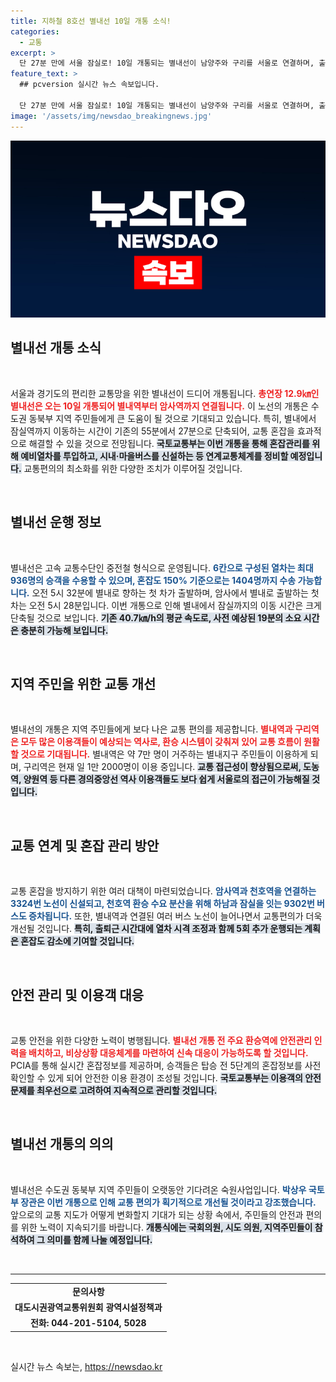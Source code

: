 ```yaml
---
title: 지하철 8호선 별내선 10일 개통 소식!
categories:
  - 교통
excerpt: >
  단 27분 만에 서울 잠실로! 10일 개통되는 별내선이 남양주와 구리를 서울로 연결하며, 출퇴근 시간을 20분 이상 단축시켜 교통편의가 획기적으로 개선될 전망입니다.
feature_text: >
  ## pcversion 실시간 뉴스 속보입니다.

  단 27분 만에 서울 잠실로! 10일 개통되는 별내선이 남양주와 구리를 서울로 연결하며, 출퇴근 시간을 20분 이상 단축시켜 교통편의가 획기적으로 개선될 전망입니다.
image: '/assets/img/newsdao_breakingnews.jpg'
---
```


<p><img src="/assets/img/newsdao_breakingnews.jpg" alt="pcversion 속보" /></p>

<h2 data-ke-size="size26">별내선 개통 소식</h2>

<p data-ke-size="size16">&nbsp;</p>

<p>서울과 경기도의 편리한 교통망을 위한 별내선이 드디어 개통됩니다. <b><span style="color: #ee2323;">총연장 12.9㎞인 별내선은 오는 10일 개통되어 별내역부터 암사역까지 연결됩니다.</span></b> 이 노선의 개통은 수도권 동북부 지역 주민들에게 큰 도움이 될 것으로 기대되고 있습니다. 특히, 별내에서 잠실역까지 이동하는 시간이 기존의 55분에서 27분으로 단축되어, 교통 혼잡을 효과적으로 해결할 수 있을 것으로 전망됩니다. <b><span style="background-color: #21538527;">국토교통부는 이번 개통을 통해 혼잡관리를 위해 예비열차를 투입하고, 시내·마을버스를 신설하는 등 연계교통체계를 정비할 예정입니다.</span></b> 교통편의의 최소화를 위한 다양한 조치가 이루어질 것입니다. </p>

<p data-ke-size="size16">&nbsp;</p>

<h2 data-ke-size="size26">별내선 운행 정보</h2>

<p data-ke-size="size16">&nbsp;</p>

<p>별내선은 고속 교통수단인 중전철 형식으로 운영됩니다. <b><span style="color: #1a5490;">6칸으로 구성된 열차는 최대 936명의 승객을 수용할 수 있으며, 혼잡도 150% 기준으로는 1404명까지 수송 가능합니다.</span></b> 오전 5시 32분에 별내로 향하는 첫 차가 출발하며, 암사에서 별내로 출발하는 첫 차는 오전 5시 28분입니다. 이번 개통으로 인해 별내에서 잠실까지의 이동 시간은 크게 단축될 것으로 보입니다. <b><span style="background-color: #21538527;">기존 40.7㎞/h의 평균 속도로, 사전 예상된 19분의 소요 시간은 충분히 가능해 보입니다.</span></b> </p>

<p data-ke-size="size16">&nbsp;</p>

<h2 data-ke-size="size26">지역 주민을 위한 교통 개선</h2>

<p data-ke-size="size16">&nbsp;</p>

<p>별내선의 개통은 지역 주민들에게 보다 나은 교통 편의를 제공합니다. <b><span style="color: #ee2323;">별내역과 구리역은 모두 많은 이용객들이 예상되는 역사로, 환승 시스템이 갖춰져 있어 교통 흐름이 원활할 것으로 기대됩니다.</span></b> 별내역은 약 7만 명이 거주하는 별내지구 주민들이 이용하게 되며, 구리역은 현재 일 1만 2000명이 이용 중입니다. <b><span style="background-color: #21538527;">교통 접근성이 향상됨으로써, 도농역, 양원역 등 다른 경의중앙선 역사 이용객들도 보다 쉽게 서울로의 접근이 가능해질 것입니다.</span></b></p>

<p data-ke-size="size16">&nbsp;</p>

<h2 data-ke-size="size26">교통 연계 및 혼잡 관리 방안</h2>

<p data-ke-size="size16">&nbsp;</p>

<p>교통 혼잡을 방지하기 위한 여러 대책이 마련되었습니다. <b><span style="color: #1a5490;">암사역과 천호역을 연결하는 3324번 노선이 신설되고, 천호역 환승 수요 분산을 위해 하남과 잠실을 잇는 9302번 버스도 증차됩니다.</span></b> 또한, 별내역과 연결된 여러 버스 노선이 늘어나면서 교통편의가 더욱 개선될 것입니다. <b><span style="background-color: #21538527;">특히, 출퇴근 시간대에 열차 시격 조정과 함께 5회 추가 운행되는 계획은 혼잡도 감소에 기여할 것입니다.</span></b></p>

<p data-ke-size="size16">&nbsp;</p>

<h2 data-ke-size="size26">안전 관리 및 이용객 대응</h2>

<p data-ke-size="size16">&nbsp;</p>

<p>교통 안전을 위한 다양한 노력이 병행됩니다. <b><span style="color: #ee2323;">별내선 개통 전 주요 환승역에 안전관리 인력을 배치하고, 비상상황 대응체계를 마련하여 신속 대응이 가능하도록 할 것입니다.</span></b> PCIA를 통해 실시간 혼잡정보를 제공하며, 승객들은 탑승 전 5단계의 혼잡정보를 사전 확인할 수 있게 되어 안전한 이용 환경이 조성될 것입니다. <b><span style="background-color: #21538527;">국토교통부는 이용객의 안전문제를 최우선으로 고려하여 지속적으로 관리할 것입니다.</span></b></p>

<p data-ke-size="size16">&nbsp;</p>

<h2 data-ke-size="size26">별내선 개통의 의의</h2>

<p data-ke-size="size16">&nbsp;</p>

<p>별내선은 수도권 동북부 지역 주민들이 오랫동안 기다려온 숙원사업입니다. <b><span style="color: #1a5490;">박상우 국토부 장관은 이번 개통으로 인해 교통 편의가 획기적으로 개선될 것이라고 강조했습니다.</span></b> 앞으로의 교통 지도가 어떻게 변화할지 기대가 되는 상황 속에서, 주민들의 안전과 편의를 위한 노력이 지속되기를 바랍니다. <b><span style="background-color: #21538527;">개통식에는 국회의원, 시도 의원, 지역주민들이 참석하여 그 의미를 함께 나눌 예정입니다.</span></b></p>

<p data-ke-size="size16">&nbsp;</p>

<hr>

<table style="width: 100%;">
  <tr>
    <td style="text-align: center; height: 17px;"><b>문의사항</b></td>
  </tr>
  <tr>
    <td style="text-align: center; height: 17px;"><b>대도시권광역교통위원회 광역시설정책과</b></td>
  </tr>
  <tr>
    <td style="text-align: center; height: 17px;"><b>전화: 044-201-5104, 5028</b></td>
  </tr>
</table>

<p data-ke-size="size16">&nbsp;</p>
실시간 뉴스 속보는, <a href="https://newsdao.kr" rel="dofollow">https://newsdao.kr</a>


